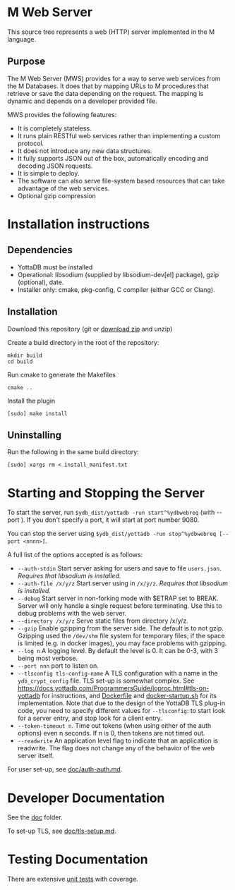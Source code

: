 # M Web Server
This source tree represents a web (HTTP) server implemented in the M language.

## Purpose
The M Web Server (MWS) provides for a way to serve web services from the M
Databases. It does that by mapping URLs to M procedures that retrieve or save
the data depending on the request. The mapping is dynamic and depends on a developer
provided file.

MWS provides the following features:

 - It is completely stateless.
 - It runs plain RESTful web services rather than implementing a custom protocol.
 - It does not introduce any new data structures.
 - It fully supports JSON out of the box, automatically encoding and decoding
   JSON requests.
 - It is simple to deploy.
 - The software can also serve file-system based resources that can take
   advantage of the web services.
 - Optional gzip compression

# Installation instructions
## Dependencies
- YottaDB must be installed
- Operational: libsodium (supplied by libsodium-dev[el] package), gzip (optional), date. 
- Installer only: cmake, pkg-config, C compiler (either GCC or Clang).

## Installation
Download this repository (git or [download zip](https://gitlab.com/YottaDB/Util/YDB-Web-Server/-/archive/master/YDB-Web-Server-master.zip) and unzip)

Create a build directory in the root of the repository:

    mkdir build
    cd build

Run cmake to generate the Makefiles

    cmake ..

Install the plugin

    [sudo] make install

## Uninstalling
Run the following in the same build directory:
```
[sudo] xargs rm < install_manifest.txt
```

# Starting and Stopping the Server
To start the server, run `$ydb_dist/yottadb -run start^%ydbwebreq` (with --port <nnnn>). If you don't
specify a port, it will start at port number 9080.

You can stop the server using `$ydb_dist/yottadb -run stop^%ydbwebreq [--port <nnnn>]`.

A full list of the options accepted is as follows:

* `--auth-stdin` Start server asking for users and save to file `users.json`.
  *Requires that libsodium is installed.*
* `--auth-file /x/y/z` Start server using in `/x/y/z`. *Requires that libsodium
  is installed.*
* `--debug` Start server in non-forking mode with $ETRAP set to BREAK. Server
  will only handle a single request before terminating. Use this to debug
  problems with the web server.
* `--directory /x/y/z` Serve static files from directory /x/y/z.
* `--gzip` Enable gzipping from the server side. The default is to not gzip.
  Gzipping used the `/dev/shm` file system for temporary files; if the space is
  limited (e.g. in docker images), you may face problems with gzipping.
* `--log n` A logging level. By default the level is 0. It can be 0-3, with 3
  being most verbose.
* `--port nnn` port to listen on.
* `--tlsconfig tls-config-name` A TLS configuration with a name in the
  `ydb_crypt_config` file. TLS set-up is somewhat complex. See
  https://docs.yottadb.com/ProgrammersGuide/ioproc.html#tls-on-yottadb for
  instructions, and [Dockerfile](Dockerfile) and
  [docker-startup.sh](docker-configuration/docker-startup.sh) for its
  implementation. Note that due to the design of the YottaDB TLS plug-in code,
  you need to specify different values for `--tlsconfig`: to start look for a server
  entry, and stop look for a client entry.
* `--token-timeout n`. Time out tokens (when using either of the auth options)
  even n seconds. If n is 0, then tokens are not timed out.
* `--readwrite` An application level flag to indicate that an application is
  readwrite. The flag does not change any of the behavior of the web server
  itself.

For user set-up, see [doc/auth-auth.md](doc/auth-auth.md).

# Developer Documentation
See the [doc](doc) folder.

To set-up TLS, see [doc/tls-setup.md](doc/tls-setup.md).

# Testing Documentation
There are extensive [unit tests](doc/testing.md) with coverage.
